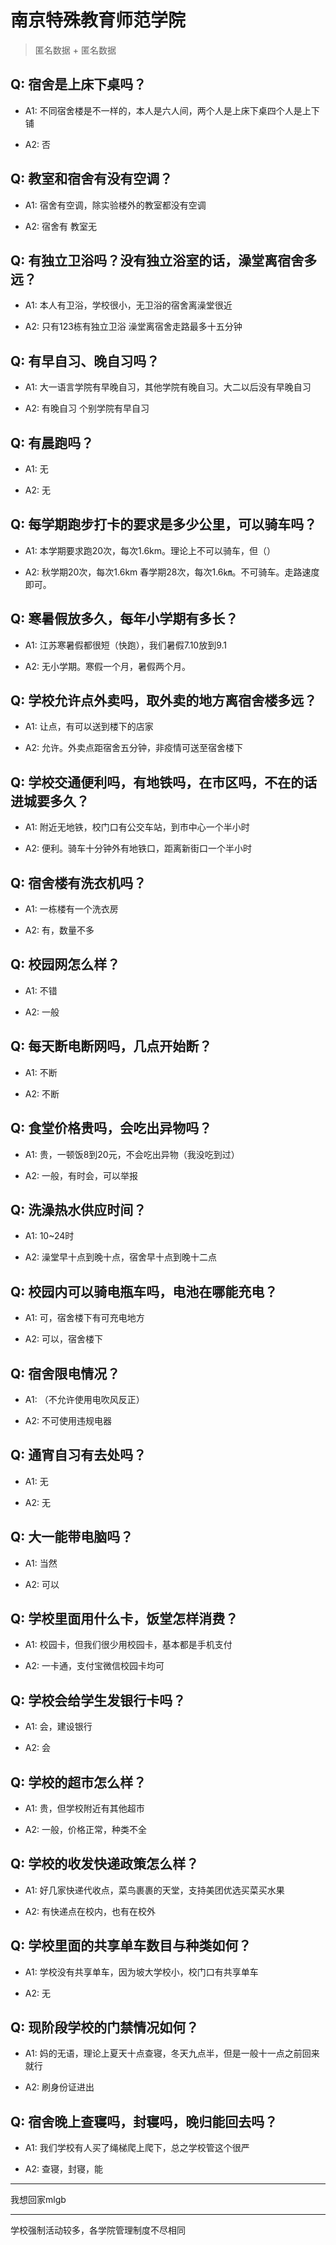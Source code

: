 # 南京特殊教育师范学院

> 匿名数据 + 匿名数据

## Q: 宿舍是上床下桌吗？

- A1: 不同宿舍楼是不一样的，本人是六人间，两个人是上床下桌四个人是上下铺

- A2: 否

## Q: 教室和宿舍有没有空调？

- A1: 宿舍有空调，除实验楼外的教室都没有空调

- A2: 宿舍有 教室无

## Q: 有独立卫浴吗？没有独立浴室的话，澡堂离宿舍多远？

- A1: 本人有卫浴，学校很小，无卫浴的宿舍离澡堂很近

- A2: 只有123栋有独立卫浴 澡堂离宿舍走路最多十五分钟

## Q: 有早自习、晚自习吗？

- A1: 大一语言学院有早晚自习，其他学院有晚自习。大二以后没有早晚自习

- A2: 有晚自习 个别学院有早自习

## Q: 有晨跑吗？

- A1: 无

- A2: 无

## Q: 每学期跑步打卡的要求是多少公里，可以骑车吗？

- A1: 本学期要求跑20次，每次1.6km。理论上不可以骑车，但（）

- A2: 秋学期20次，每次1.6km 春学期28次，每次1.6㎞。不可骑车。走路速度即可。

## Q: 寒暑假放多久，每年小学期有多长？

- A1: 江苏寒暑假都很短（快跑），我们暑假7.10放到9.1

- A2: 无小学期。寒假一个月，暑假两个月。

## Q: 学校允许点外卖吗，取外卖的地方离宿舍楼多远？

- A1: 让点，有可以送到楼下的店家

- A2: 允许。外卖点距宿舍五分钟，非疫情可送至宿舍楼下

## Q: 学校交通便利吗，有地铁吗，在市区吗，不在的话进城要多久？

- A1: 附近无地铁，校门口有公交车站，到市中心一个半小时

- A2: 便利。骑车十分钟外有地铁口，距离新街口一个半小时

## Q: 宿舍楼有洗衣机吗？

- A1: 一栋楼有一个洗衣房

- A2: 有，数量不多

## Q: 校园网怎么样？

- A1: 不错

- A2: 一般

## Q: 每天断电断网吗，几点开始断？

- A1: 不断

- A2: 不断

## Q: 食堂价格贵吗，会吃出异物吗？

- A1: 贵，一顿饭8到20元，不会吃出异物（我没吃到过）

- A2: 一般，有时会，可以举报

## Q: 洗澡热水供应时间？

- A1: 10~24时

- A2: 澡堂早十点到晚十点，宿舍早十点到晚十二点

## Q: 校园内可以骑电瓶车吗，电池在哪能充电？

- A1: 可，宿舍楼下有可充电地方

- A2: 可以，宿舍楼下

## Q: 宿舍限电情况？

- A1: （不允许使用电吹风反正）

- A2: 不可使用违规电器

## Q: 通宵自习有去处吗？

- A1: 无

- A2: 无

## Q: 大一能带电脑吗？

- A1: 当然

- A2: 可以

## Q: 学校里面用什么卡，饭堂怎样消费？

- A1: 校园卡，但我们很少用校园卡，基本都是手机支付

- A2: 一卡通，支付宝微信校园卡均可

## Q: 学校会给学生发银行卡吗？

- A1: 会，建设银行

- A2: 会

## Q: 学校的超市怎么样？

- A1: 贵，但学校附近有其他超市

- A2: 一般，价格正常，种类不全

## Q: 学校的收发快递政策怎么样？

- A1: 好几家快递代收点，菜鸟裹裹的天堂，支持美团优选买菜买水果

- A2: 有快递点在校内，也有在校外

## Q: 学校里面的共享单车数目与种类如何？

- A1: 学校没有共享单车，因为坡大学校小，校门口有共享单车

- A2: 无

## Q: 现阶段学校的门禁情况如何？

- A1: 妈的无语，理论上夏天十点查寝，冬天九点半，但是一般十一点之前回来就行

- A2: 刷身份证进出

## Q: 宿舍晚上查寝吗，封寝吗，晚归能回去吗？

- A1: 我们学校有人买了绳梯爬上爬下，总之学校管这个很严

- A2: 查寝，封寝，能

***

我想回家mlgb

***

学校强制活动较多，各学院管理制度不尽相同